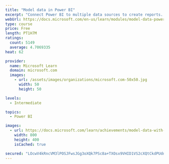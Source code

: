 ```yaml
---
title: "Model data in Power BI"
excerpt: "Connect Power BI to multiple data sources to create reports. Define the relationship between your data sources."
webUrl: https://docs.microsoft.com/en-us/learn/modules/model-data-power-bi/
type: course
price: Free
length: PT1H7M
ratings:
  count: 5149
  average: 4.7069335
heat: 62

provider:
  name: Microsoft Learn
  domain: microsoft.com
  images:
    - url: /assets/images/organizations/microsoft.com-50x50.jpg
      width: 50
      height: 50

levels:
  - Intermediate

topics:
  - Power BI

images:
  - url: https://docs.microsoft.com/learn/achievements/model-data-with-power-bi-desktop-social.png
    width: 800
    height: 400
    isCached: true

secured: "LOcwV4kRncVM3lPOSJFwsJGg3oXQk7PSc8a+TXOsx9VHID1VS2cXQtCkdPUdnEts98MPTmM4yRHDRKyA5BOJ1nHhrufJVC4b322IQvP6unHhRKIRGxNZC0dUv00H1JCNjOSfddNpR/Q/9zBRxci5roi9TQu8R7ea7uGGz1E40Am/I+xvrog4H6dWiL9aj4yds+eBHOUpY7H79q4KIbS0uoB4Mlh22gvvcUcO602J1IrDWaaFY1mkGNOX7Mu79N0MVBlJKsV+vYEIdn5zx3HlkwOrnCgchlKCo594k1Wx7WmFmH6ahF8VOvVmMoayBYQFEXmJeoHiVF7so2t0awkyVTjDjkxNNHK71bcL7M2N2976GhrhtD8mLzFZM8jWT0EXHtTXm3wxPCIbl+L59YCZs2Lhg/lDJ8vR8Jjnc6g8ChM=;uExmrcuZs71GcSeJUBUQpA=="
---
```



